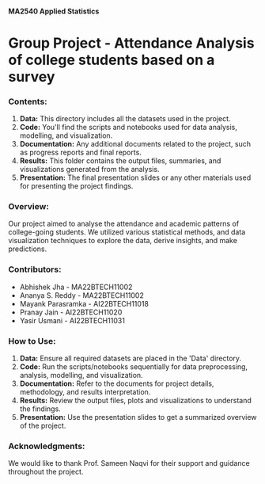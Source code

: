 #### MA2540 Applied Statistics
# Group Project - Attendance Analysis of college students based on a survey

### Contents:
1. **Data:** This directory includes all the datasets used in the project. 
2. **Code:** You'll find the scripts and notebooks used for data analysis, modelling, and visualization.
3. **Documentation:** Any additional documents related to the project, such as progress reports and final reports.
4. **Results:** This folder contains the output files, summaries, and visualizations generated from the analysis.
5. **Presentation:** The final presentation slides or any other materials used for presenting the project findings.

### Overview:
Our project aimed to analyse the attendance and academic patterns of college-going students. We utilized various statistical methods, and data visualization techniques to explore the data, derive insights, and make predictions.

### Contributors:
- Abhishek Jha - MA22BTECH11002
- Ananya S. Reddy - MA22BTECH11002
- Mayank Parasramka - AI22BTECH11018
- Pranay Jain - AI22BTECH11020
- Yasir Usmani - AI22BTECH11031

### How to Use:
1. **Data:** Ensure all required datasets are placed in the 'Data' directory.
2. **Code:** Run the scripts/notebooks sequentially for data preprocessing, analysis, modelling, and visualization.
3. **Documentation:** Refer to the documents for project details, methodology, and results interpretation.
4. **Results:** Review the output files, plots and visualizations to understand the findings.
5. **Presentation:** Use the presentation slides to get a summarized overview of the project.

### Acknowledgments:
We would like to thank Prof. Sameen Naqvi for their support and guidance throughout the project.

